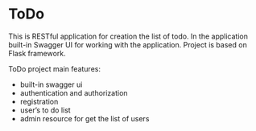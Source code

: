 # ToDo

This is RESTful application for creation the list of todo. In the application built-in Swagger UI for working with the application. Project is based on Flask framework.


ToDo project main features:

* built-in swagger ui
* authentication and authorization
* registration
* user’s to do list
* admin resource for get the list of users

